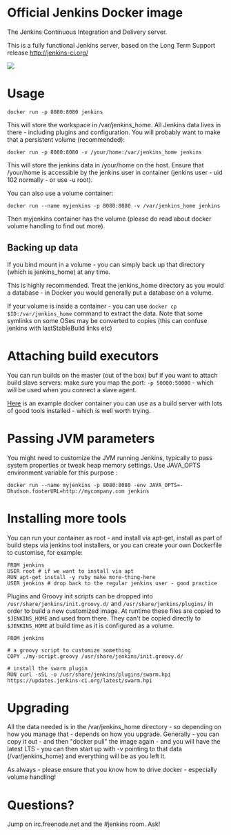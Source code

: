 # Official Jenkins Docker image

The Jenkins Continuous Integration and Delivery server.

This is a fully functional Jenkins server, based on the Long Term Support release
http://jenkins-ci.org/


<img src="http://jenkins-ci.org/sites/default/files/jenkins_logo.png"/>


# Usage

```
docker run -p 8080:8080 jenkins
```

This will store the workspace in /var/jenkins_home. All Jenkins data lives in there - including plugins and configuration.
You will probably want to make that a persistent volume (recommended):

```
docker run -p 8080:8080 -v /your/home:/var/jenkins_home jenkins
```

This will store the jenkins data in /your/home on the host.
Ensure that /your/home is accessible by the jenkins user in container (jenkins user - uid 102 normally - or use -u root).


You can also use a volume container:

```
docker run --name myjenkins -p 8080:8080 -v /var/jenkins_home jenkins
```

Then myjenkins container has the volume (please do read about docker volume handling to find out more).

## Backing up data

If you bind mount in a volume - you can simply back up that directory
(which is jenkins_home) at any time.

This is highly recommended. Treat the jenkins_home directory as you would a database - in Docker you would generally put a database on a volume.

If your volume is inside a container - you can use ```docker cp $ID:/var/jenkins_home``` command to extract the data.
Note that some symlinks on some OSes may be converted to copies (this can confuse jenkins with lastStableBuild links etc)

# Attaching build executors

You can run builds on the master (out of the box) buf if you want to attach build slave servers: make sure you map the port: ```-p 50000:50000``` - which will be used when you connect a slave agent.

<a href="https://registry.hub.docker.com/u/maestrodev/build-agent/">Here</a> is an example docker container you can use as a build server with lots of good tools installed - which is well worth trying.

# Passing JVM parameters

You might need to customize the JVM running Jenkins, typically to pass system properties or tweak heap memory settings. Use JAVA_OPTS environment 
variable for this purpose :

```
docker run --name myjenkins -p 8080:8080 -env JAVA_OPTS=-Dhudson.footerURL=http://mycompany.com jenkins
```

# Installing more tools

You can run your container as root - and install via apt-get, install as part of build steps via jenkins tool installers, or you can create your own Dockerfile to customise, for example:

```
FROM jenkins
USER root # if we want to install via apt
RUN apt-get install -y ruby make more-thing-here
USER jenkins # drop back to the regular jenkins user - good practice
```

Plugins and Groovy init scripts can be dropped into `/usr/share/jenkins/init.groovy.d/` and `/usr/share/jenkins/plugins/`
in order to build a new customized image.
At runtime these files are copied to `$JENKINS_HOME` and used from there.
They can't be copied directly to `$JENKINS_HOME` at build time as it is configured as a volume.

```
FROM jenkins

# a groovy script to customize something
COPY ./my-script.groovy /usr/share/jenkins/init.groovy.d/

# install the swarm plugin
RUN curl -sSL -o /usr/share/jenkins/plugins/swarm.hpi https://updates.jenkins-ci.org/latest/swarm.hpi
```


# Upgrading

All the data needed is in the /var/jenkins_home directory - so depending on how you manage that - depends on how you upgrade. Generally - you can copy it out - and then "docker pull" the image again - and you will have the latest LTS - you can then start up with -v pointing to that data (/var/jenkins_home) and everything will be as you left it.

As always - please ensure that you know how to drive docker - especially volume handling!

# Questions?

Jump on irc.freenode.net and the #jenkins room. Ask!
